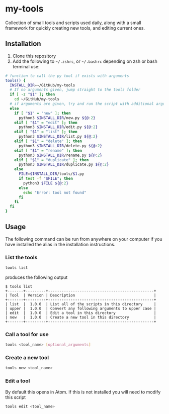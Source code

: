 # my-tools
Collection of small tools and scripts used daily, along with a small framework for quickly creating new tools, and editing current ones.

## Installation
1. Clone this repository
2. Add the following to `~/.zshrc`, or `~/.bashrc` depending on zsh or bash terminal use:
```bash
# function to call the py tool if exists with arguments
tools() {
  INSTALL_DIR=~/GitHub/my-tools
  # If no arguments given, jump straight to the tools folder
  if [ -z "$1" ]; then
    cd ~/GitHub/my-tools
  # if arguments are given, try and run the script with additional arguments given
  else
    if [ "$1" = "new" ]; then
      python3 $INSTALL_DIR/new.py ${@:2}
    elif [ "$1" = "edit" ]; then
      python3 $INSTALL_DIR/edit.py ${@:2}
    elif [ "$1" = "list" ]; then
      python3 $INSTALL_DIR/list.py ${@:2}
    elif [ "$1" = "delete" ]; then
      python3 $INSTALL_DIR/delete.py ${@:2}
    elif [ "$1" = "rename" ]; then
      python3 $INSTALL_DIR/rename.py ${@:2}
    elif [ "$1" = "duplicate" ]; then
      python3 $INSTALL_DIR/duplicate.py ${@:2}
    else
      FILE=$INSTALL_DIR/tools/$1.py
      if test -f "$FILE"; then
        python3 $FILE ${@:2}
      else
        echo "Error: tool not found"
      fi
    fi
  fi
}
```

## Usage
The following command can be run from anywhere on your computer if you have installed the alias in the installation instructions.
### List the tools
```bash
tools list
```
produces the following output
```
$ tools list
+-------+---------+-----------------------------------------------+
| Tool  | Version | Description                                   |
+-------+---------+-----------------------------------------------+
| list  |  1.0.0  | List all of the scripts in this directory     |
| upper |  1.0.0  | Convert any following arguments to upper case |
| edit  |  1.0.0  | Edit a tool in this directory                 |
| new   |  1.0.0  | Create a new tool in this directory           |
+-------+---------+-----------------------------------------------+
```
### Call a tool for use
```bash
tools <tool_name> [optional_arguments]
```
### Create a new tool
```bash
tools new <tool_name>
```
### Edit a tool
By default this opens in Atom. If this is not installed you will need to modify this script
```bash
tools edit <tool_name>
```
